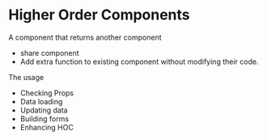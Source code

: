 # Higher Order Components
A component that returns another component
- share component
- Add extra function to existing component without modifying their code.


The usage
- Checking Props
- Data loading
- Updating data
- Building forms
- Enhancing HOC

